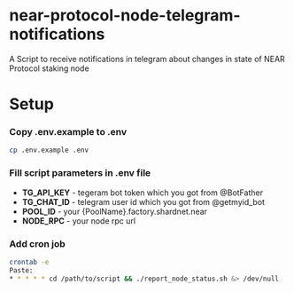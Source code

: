 
# near-protocol-node-telegram-notifications
A Script to receive notifications in telegram about changes in state of NEAR Protocol staking node

# Setup

### Copy .env.example to .env
```sh
cp .env.example .env
```

### Fill script parameters in .env file
- **TG_API_KEY** - tegeram bot token which you got from @BotFather
- **TG_CHAT_ID** - telegram user id which you got from @getmyid_bot
- **POOL_ID** - your {PoolName}.factory.shardnet.near
- **NODE_RPC** - your node rpc url

### Add cron job
```sh
crontab -e
Paste:
* * * * * cd /path/to/script && ./report_node_status.sh &> /dev/null
```


